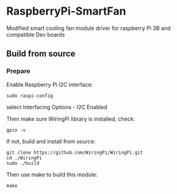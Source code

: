 # RaspberryPi-SmartFan
Modified smart cooling fan module driver for raspberry Pi 3B and compatible Dev boards

## Build from source
### Prepare
Enable Raspberry Pi I2C interface:
```shell
sudo raspi-config
```
select Interfacing Options - I2C Enabled

Then make sure WiringPi library is installed, check:
```shell
gpio -v
```
If not, build and install from source:
```shell
git clone https://github.com/WiringPi/WiringPi.git
cd ./WiringPi
sudo ./build
```
Then use make to build this module:
```shell
make
```